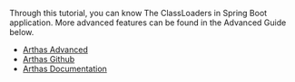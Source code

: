 
Through this tutorial, you can know The ClassLoaders in Spring Boot application. More advanced features can be found in the Advanced Guide below.

* [Arthas Advanced](https://alibaba.github.io/arthas/arthas-tutorials?language=en&id=arthas-advanced)
* [Arthas Github](https://github.com/alibaba/arthas)
* [Arthas Documentation](https://alibaba.github.io/arthas/en)
